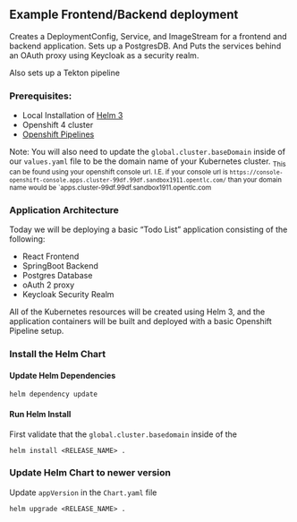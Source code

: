 ## Example Frontend/Backend deployment

Creates a DeploymentConfig, Service, and ImageStream for a frontend and backend application. Sets up a PostgresDB. And Puts the services behind an OAuth proxy using Keycloak as a security realm.

Also sets up a Tekton pipeline

### Prerequisites:

* Local Installation of [Helm 3](https://helm.sh/docs/intro/install/)
* Openshift 4 cluster
* [Openshift Pipelines](https://docs.openshift.com/container-platform/4.4/pipelines/installing-pipelines.html)
 

Note: You will also need to update the `global.cluster.baseDomain` inside of our `values.yaml` file to be the domain name of your Kubernetes cluster.
<sub>This can be found using your openshift console url. I.E. if your console url is `https://console-openshift-console.apps.cluster-99df.99df.sandbox1911.opentlc.com/` than your domain name would be `apps.cluster-99df.99df.sandbox1911.opentlc.com</sub>
	

### Application Architecture

Today we will be deploying a basic “Todo List” application consisting of the following:
* React Frontend
* SpringBoot Backend
* Postgres Database
* oAuth 2 proxy
* Keycloak Security Realm

All of the Kubernetes resources will be created using Helm 3, and the application containers will be built and deployed with a basic Openshift Pipeline setup.


### Install the Helm Chart

#### Update Helm Dependencies

```
helm dependency update
```

#### Run Helm Install

First validate that the `global.cluster.basedomain` inside of the 

```
helm install <RELEASE_NAME> .
```

### Update Helm Chart to newer version

Update `appVersion` in the `Chart.yaml` file

```
helm upgrade <RELEASE_NAME> .
```